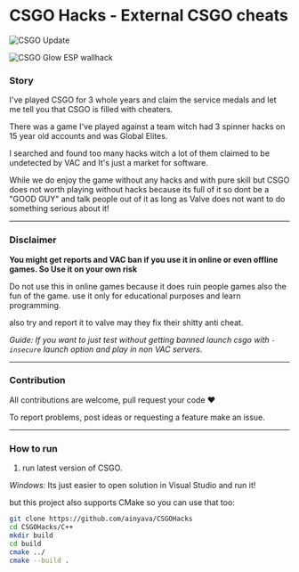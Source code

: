 # CSGO Hacks - External CSGO cheats
![CSGO Update](https://img.shields.io/badge/CSGO%20Update-2022.03.15-brightgreen)

![CSGO Glow ESP wallhack](extra/screenshot.jpg)

### Story
I've played CSGO for 3 whole years and claim the service medals and let me tell you that CSGO is filled with cheaters.

There was a game I've played against a team witch had 3 spinner hacks on 15 year old accounts and was Global Elites.

I searched and found too many hacks witch a lot of them claimed to be undetected by VAC and It's just a market for software.

While we do enjoy the game without any hacks and with pure skill
 but CSGO does not worth playing without hacks because its full of it
 so dont be a "GOOD GUY" and talk people out of it as long as Valve does not want to do something serious about it!
  
  
---
### Disclaimer
**You might get reports and VAC ban if you use it in online or even offline games. So Use it on your own risk**

Do not use this in online games because it does ruin people games also the fun of the game.
use it only for educational purposes and learn programming.

also try and report it to valve may they fix their shitty anti cheat.

_Guide: If you want to just test without getting banned launch csgo with `-insecure` launch option and play in non VAC servers._


---
### Contribution
All contributions are welcome, pull request your code ♥

To report problems, post ideas or requesting a feature make an issue.


---
### How to run
1. run latest version of CSGO.

*Windows:* Its just easier to open solution in Visual Studio and run it!

but this project also supports CMake so you can use that too:

```bash
git clone https://github.com/ainyava/CSGOHacks
cd CSGOHacks/C++
mkdir build
cd build
cmake ../
cmake --build .
```